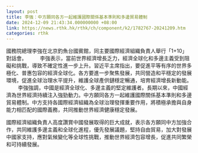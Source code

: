 ```yaml
---
layout: post
title: 李強：中方願同各方一起維護國際關係基本準則和多邊貿易體制
date: 2024-12-09 21:43:34.000000000 +08:00
link: https://news.rthk.hk/rthk/ch/component/k2/1782767-20241209.htm
categories: rthk
---
```


國務院總理李強在北京釣魚台國賓館，同主要國際經濟組織負責人舉行「1+10」對話會。
　　
李強表示，當前世界經濟增長乏力，經濟全球化和多邊主義受到阻礙和挑戰，導致不確定性進一步上升。習近平主席指出，要促進平等有序的世界多極化、普惠包容的經濟全球化。各方要進一步聚焦發展，共同營造和平穩定的發展環境，促進全球治理水平提升，維護全球產供鏈穩定暢通，培育經濟增長新動能。
　　
李強強調，中國是經濟全球化、多邊主義的堅定維護者。長期以來，中國經濟為世界經濟持續注入強勁動力。中方願同各方一起維護國際關係基本準則和多邊貿易體制。中方支持各國際經濟組織為全球治理發揮重要作用，將積極承擔與自身能力相匹配的國際義務，共同推動世界經濟健康穩定發展。

國際經濟組織負責人高度讚賞中國發展取得的巨大成就，表示各方願同中方加強合作，共同維護多邊主義和全球化進程，優先發展議題，堅持自由貿易，加大對發展中國家支持，應對氣候變化等全球性挑戰，推動世界經濟包容增長，促進共同繁榮和可持續發展。
